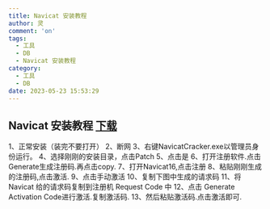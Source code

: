 ```yaml
---
title: Navicat 安装教程
author: 灵
comment: 'on'
tags:
  - 工具
  - DB
  - Navicat 安装教程
category:
  - 工具
  - DB
date: 2023-05-23 15:53:29
---
```

## Navicat 安装教程 [下载](https://wwqq.lanzouf.com/iszHt0x1hikf)

1、正常安装（装完不要打开）
2、断网
3、右键NavicatCracker.exe以管理员身份运行。
4、选择刚刚的安装目录，点击Patch
5、点击是
6、打开注册软件.点击Generate生成注册码.再点击copy.
7、打开Navicat16,点击注册
8、粘贴刚刚生成的注册码,点击激活.
9、点击手动激活
10、复制下图中生成的请求码
11、将 Navicat 给的请求码复制到注册机 Request Code 中
12、点击 Generate Activation Code进行激活.复制激活码.
13、然后粘贴激活码.点击激活即可.

